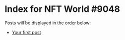 # Index for NFT World #9048
Posts will be displayed in the order below:

- [Your first post](./001-first.md)

